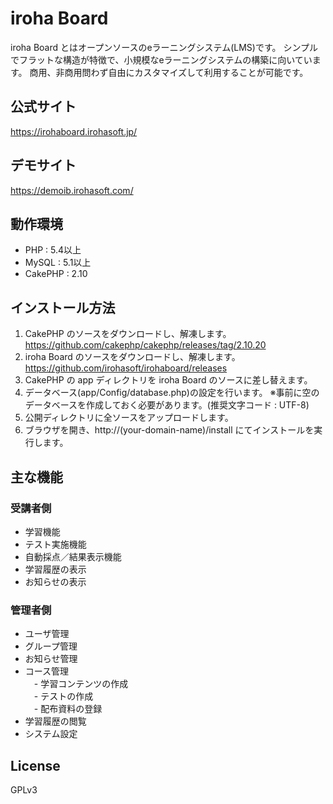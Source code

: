 # iroha Board

iroha Board とはオープンソースのeラーニングシステム(LMS)です。
シンプルでフラットな構造が特徴で、小規模なeラーニングシステムの構築に向いています。
商用、非商用問わず自由にカスタマイズして利用することが可能です。

## 公式サイト
https://irohaboard.irohasoft.jp/

## デモサイト
https://demoib.irohasoft.com/

## 動作環境
* PHP : 5.4以上
* MySQL : 5.1以上
* CakePHP : 2.10

## インストール方法
1. CakePHP のソースをダウンロードし、解凍します。
https://github.com/cakephp/cakephp/releases/tag/2.10.20
2. iroha Board のソースをダウンロードし、解凍します。
https://github.com/irohasoft/irohaboard/releases
3. CakePHP の app ディレクトリを iroha Board のソースに差し替えます。
4. データベース(app/Config/database.php)の設定を行います。
   ※事前に空のデータベースを作成しておく必要があります。(推奨文字コード : UTF-8)
5. 公開ディレクトリに全ソースをアップロードします。
6. ブラウザを開き、http://(your-domain-name)/install にてインストールを実行します。

## 主な機能
### 受講者側
* 学習機能
* テスト実施機能
* 自動採点／結果表示機能
* 学習履歴の表示
* お知らせの表示

### 管理者側
* ユーザ管理
* グループ管理
* お知らせ管理
* コース管理  
　- 学習コンテンツの作成  
　- テストの作成  
　- 配布資料の登録  
* 学習履歴の閲覧
* システム設定


## License
GPLv3
